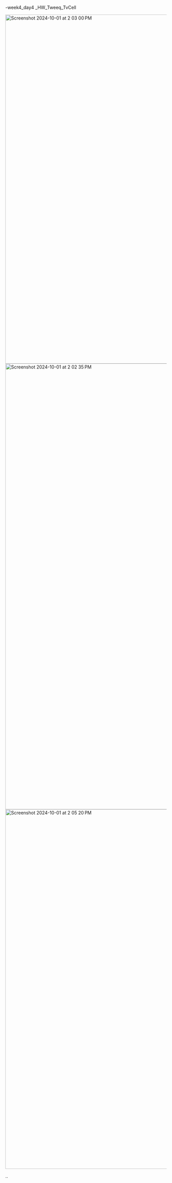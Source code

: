
-week4_day4 _HW_Tweeq_TvCell


<img width="1085" alt="Screenshot 2024-10-01 at 2 03 00 PM" src="https://github.com/user-attachments/assets/19cec922-8f5c-4c29-998a-520bd6f41fa8">
<img width="1386" alt="Screenshot 2024-10-01 at 2 02 35 PM" src="https://github.com/user-attachments/assets/3df2e5e7-f368-4650-8341-d536a578d3f2">
<img width="1118" alt="Screenshot 2024-10-01 at 2 05 20 PM" src="https://github.com/user-attachments/assets/75fdcaf6-e8bd-4a2a-9f56-9ee60ee5e3aa">

..
